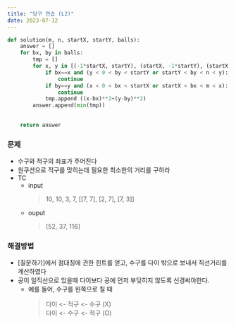 ```yaml
---
title: "당구 연습 (L2)"
date: 2023-07-12
---
```


```python
def solution(m, n, startX, startY, balls):
    answer = []
    for bx, by in balls:
        tmp = []
        for x, y in [(-1*startX, startY), (startX, -1*startY), (startX, 2*n-startY), (2*m-startX, startY)]:
            if bx==x and (y < 0 < by < startY or startY < by < n < y):
                continue
            if by==y and (x < 0 < bx < startX or startX < bx < m < x):
                continue
            tmp.append ((x-bx)**2+(y-by)**2)
        answer.append(min(tmp))
    
    
    return answer
```

### 문제
* 수구와 적구의 좌표가 주어진다
* 원쿠션으로 적구를 맞히는데 필요한 최소한의 거리를 구하라
* TC
    * input
        > 10, 10, 3, 7, [[7, 7], [2, 7], [7, 3]]
    * ouput
        > [52, 37, 116]

### 해결방법
* [질문하기]에서 점대칭에 관한 힌트를 얻고, 수구를 다이 밖으로 보내서 직선거리를 계산하였다
* 공이 일직선으로 있을때 다이보다 공에 먼저 부딪히지 않도록 신경써야한다.
  * 예를 들어, 수구를 왼쪽으로 칠 때
     > 다이 <- 적구 <- 수구 (X)  
     > 다이 <- 수구 <- 적구 (O)